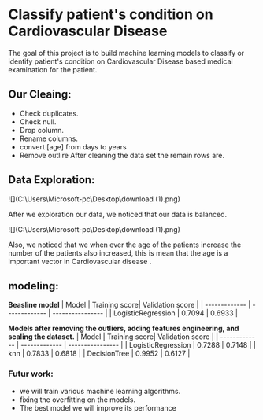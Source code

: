 # Classify patient's condition on Cardiovascular Disease
The goal of this project is to build machine learning models to classify or identify patient's condition on Cardiovascular Disease based medical examination for the patient.

## Our Cleaing:

- Check duplicates.
- Check null.
- Drop column.
- Rename columns.
- convert [age] from days to years
- Remove outlire
After cleaning the data set the remain rows are.


## Data Exploration:

![](C:\Users\Microsoft-pc\Desktop\download (1).png)

After we exploration our data, we noticed that our data is balanced.

![](C:\Users\Microsoft-pc\Desktop\download (1).png)

Also, we noticed that we when ever the age of the patients increase the number of the patients also increased, this is mean that the age is a important vector in Cardiovascular disease . 


## modeling:

**Beasline model**
|    Model      | Training score| Validation score |
| ------------- | ------------- | ---------------- |
| LogisticRegression | 0.7094   | 0.6933           |
 
**Models after removing the outliers, adding features engineering, and scaling the dataset.**
|    Model      | Training score| Validation score |
| ------------- | ------------- | ---------------- |
| LogisticRegression | 0.7288   | 0.7148           |
| knn                | 0.7833   | 0.6818           |
| DecisionTree       | 0.9952   | 0.6127           |


### Futur work:

- we will train various machine learning algorithms.
- fixing the overfitting on the models.
- The best model we will improve its performance
